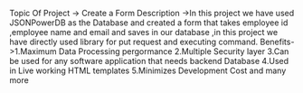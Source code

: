 Topic Of Project -> Create a Form 
Description ->In this project we have used JSONPowerDB as the Database and created a form that takes employee id ,employee name and email and saves in our database ,in this project we have directly used library for put request and executing command.
Benefits->1.Maximum Data Processing pergormance
2.Multiple Security layer
3.Can be used for any software application that needs backend Database
4.Used in Live working HTML templates
5.Minimizes Development Cost and many more
